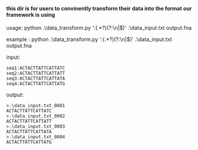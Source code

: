 #### this dir is for users to convinently transform their data into the format our framework is using

usage:  python .\data_transform.py ':(.*?)(?:\n|$)' .\data_input.txt output.fna



example : python .\data_transform.py ':(.*?)(?:\n|$)' .\data_input.txt output.fna

input:
```
seq1:ACTACTTATTCATTATC
seq2:ACTACTTATTCATTATT
seq3:ACTACTTATTCATTATA
seq4:ACTACTTATTCATTATG
```
output:
```
>.\data_input.txt_0001
ACTACTTATTCATTATC
>.\data_input.txt_0002
ACTACTTATTCATTATT
>.\data_input.txt_0003
ACTACTTATTCATTATA
>.\data_input.txt_0004
ACTACTTATTCATTATG
```
